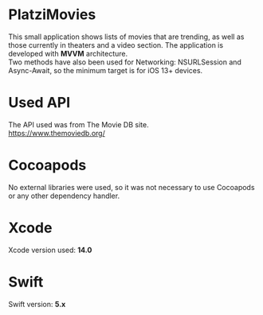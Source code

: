 # PlatziMovies
This small application shows lists of movies that are trending, as well as those currently in theaters and a video section. The application is developed with <b>MVVM</b> architecture.<br />
Two methods have also been used for Networking: NSURLSession and Async-Await, so the minimum target is for iOS 13+ devices. <br />

# Used API
The API used was from The Movie DB site. <br />
https://www.themoviedb.org/ <br />

# Cocoapods
No external libraries were used, so it was not necessary to use Cocoapods or any other dependency handler.<br/>

# Xcode
Xcode version used: <b>14.0</b> <br/>

# Swift
Swift version: <b>5.x</b>


